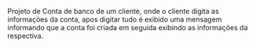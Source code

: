 Projeto de Conta de banco de um cliente, onde o cliente digita as informações da conta, apos digitar tudo é exibido uma mensagem informando que a conta foi criada em seguida exibindo as informações da respectiva.
